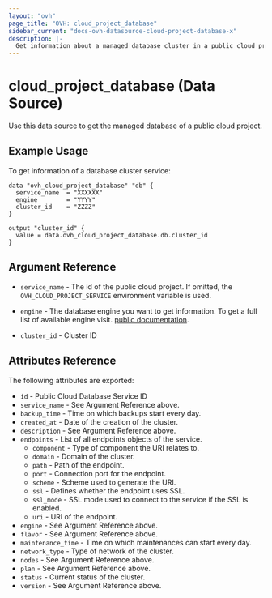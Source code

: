 ```yaml
---
layout: "ovh"
page_title: "OVH: cloud_project_database"
sidebar_current: "docs-ovh-datasource-cloud-project-database-x"
description: |-
  Get information about a managed database cluster in a public cloud project.
---
```


# cloud_project_database (Data Source)

Use this data source to get the managed database of a public cloud project.

## Example Usage

To get information of a database cluster service:
```hcl
data "ovh_cloud_project_database" "db" {
  service_name  = "XXXXXX"
  engine        = "YYYY"
  cluster_id    = "ZZZZ"
}

output "cluster_id" {
  value = data.ovh_cloud_project_database.db.cluster_id
}
```

## Argument Reference


* `service_name` - The id of the public cloud project. If omitted,
  the `OVH_CLOUD_PROJECT_SERVICE` environment variable is used.

* `engine` - The database engine you want to get information. To get a full list of available engine visit.
[public documentation](https://docs.ovh.com/gb/en/publiccloud/databases).

* `cluster_id` - Cluster ID


## Attributes Reference


The following attributes are exported:

* `id` - Public Cloud Database Service ID
* `service_name` - See Argument Reference above.
* `backup_time` - Time on which backups start every day.
* `created_at` - Date of the creation of the cluster.
* `description` - See Argument Reference above.
* `endpoints` - List of all endpoints objects of the service.
  * `component` - Type of component the URI relates to.
  * `domain` - Domain of the cluster.
  * `path` - Path of the endpoint.
  * `port` - Connection port for the endpoint.
  * `scheme` - Scheme used to generate the URI.
  * `ssl` - Defines whether the endpoint uses SSL.
  * `ssl_mode` - SSL mode used to connect to the service if the SSL is enabled.
  * `uri` - URI of the endpoint.
* `engine` - See Argument Reference above.
* `flavor` - See Argument Reference above.
* `maintenance_time` - Time on which maintenances can start every day.
* `network_type` - Type of network of the cluster.
* `nodes` - See Argument Reference above.
* `plan` - See Argument Reference above.
* `status` - Current status of the cluster.
* `version` - See Argument Reference above.
